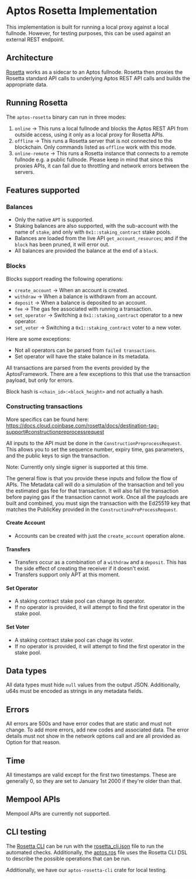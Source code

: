 # Aptos Rosetta Implementation

This implementation is built for running a local proxy against
a local fullnode.  However, for testing purposes, this can be used
against an external REST endpoint.

## Architecture

[Rosetta](https://en.wikipedia.org/wiki/Rosetta_(software)) works as a sidecar to an Aptos fullnode.  Rosetta then proxies the Rosetta standard
API calls to underlying Aptos REST API calls and builds the appropriate data.  


## Running Rosetta

The `aptos-rosetta` binary can run in three modes:
1. `online` -> This runs a local fullnode and blocks the Aptos REST API from outside access, using it only as a local proxy for Rosetta APIs.
2. `offline` -> This runs a Rosetta server that is not connected to the blockchain.  Only commands listed as `offline` work with this mode.
3. `online-remote` -> This runs a Rosetta instance that connects to a remote fullnode e.g. a public fullnode.  Please keep in mind that since this proxies APIs, it can fail due to throttling and network errors between the servers.


## Features supported

### Balances
* Only the native `APT` is supported.
* Staking balances are also supported, with the sub-account with the name of `stake`, and only with `0x1::staking_contract` stake pools.
* Balances are loaded from the live API `get_account_resources`; and if the `block` has been pruned, it will error out.
* All balances are provided the balance at the end of a `block`.


### Blocks

Blocks support reading the following operations:

 * `create_account` -> When an account is created.
 * `withdraw` -> When a balance is withdrawn from an account.
 * `deposit` -> When a balance is deposited to an account.
 * `fee` -> The gas fee associated with running a transaction.
 * `set_operator` -> Switching a `0x1::staking_contract` operator to a new operator.
 * `set_voter` -> Switching a `0x1::staking_contract` voter to a new voter.

Here are some exceptions:

 * Not all operators can be parsed from `failed transactions`.
 * Set operator will have the stake balance in its metadata.

All transactions are parsed from the events provided by the AptosFramework.  There are a few exceptions to this that use the transaction payload, but only for errors.

Block hash is `<chain_id>:<block_height>` and not actually a hash.

### Constructing transactions

More specifics can be found here: https://docs.cloud.coinbase.com/rosetta/docs/destination-tag-support#constructionpreprocessrequest


All inputs to the API must be done in the `ConstructionPreprocessRequest`.  This allows you to set
the sequence number, expiry time, gas parameters, and the public keys to sign the transaction.

Note: Currently only single signer is supported at this time.

The general flow is that you provide these inputs and follow the flow of APIs.  The Metadata call
will do a simulation of the transaction and tell you the estimated gas fee for that transaction. It
will also fail the transaction before paying gas if the transaction cannot work.  Once all the payloads
are built and combined, you must sign the transaction with the Ed25519 key that matches the PublicKey
provided in the `ConstructinoPreProcessRequest`.

#### Create Account
* Accounts can be created with just the `create_account` operation alone.

#### Transfers
* Transfers occur as a combination of a `withdraw` and a `deposit`.  This has the side effect of creating the receiver if it doesn't exist.
* Transfers support only APT at this moment.

#### Set Operator
* A staking contract stake pool can change its operator.
* If no operator is provided, it will attempt to find the first operator in the stake pool.

#### Set Voter
* A staking contract stake pool can chage its voter.
* If no operator is provided, it will attempt to find the first operator in the stake pool.

## Data types
All data types must hide `null` values from the output JSON.  Additionally, u64s must be
encoded as strings in any metadata fields.

## Errors

All errors are 500s and have error codes that are static and must not change.  To add more errors,
add new codes and associated data.  The error details must not show in the network options call and
are all provided as Option<String> for that reason.

## Time

All timestamps are valid except for the first two timestamps.  These are generally 0, so they are set to
January 1st 2000 if they're older than that.

## Mempool APIs

Mempool APIs are currently not supported.

## CLI testing

The [Rosetta CLI](https://www.rosetta-api.org/docs/rosetta_cli.html) can be run with the [rosetta_cli.json](./rosetta_cli.json)
file to run the automated checks.  Additionally, the [aptos.ros](./aptos.ros)
file uses the Rosetta CLI DSL to describe the possible operations that
can be run.

Additionally, we have our `aptos-rosetta-cli` crate for local testing.
